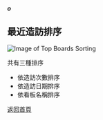 ##### o
## 最近造訪排序

![Image of Top Boards Sorting](../v1/images/top_boards_sorting.png)  

共有三種排序  
  
* 依造訪次數排序
* 依造訪日期排序
* 依看板名稱排序  
  
[返回首頁](https://kimieno.github.io/android.pitt) 